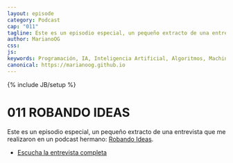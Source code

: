 ```yaml
---
layout: episode
category: Podcast
cap: "011"
tagline: Este es un episodio especial, un pequeño extracto de una entrevista que me realizaron en un podcast hermano Robando Ideas.
author: MarianoOG
css: 
js: 
keywords: Programación, IA, Inteligencia Artificial, Algoritmos, Machine Learning, Ciencia de Datos, Software, marianoog, PodcastAlgoritmos
canonical: https://marianoog.github.io
---
```

{% include JB/setup %}

# 011 ROBANDO IDEAS

Este es un episodio especial, un pequeño extracto de una entrevista que me realizaron en un podcast hermano: [Robando Ideas](https://anchor.fm/robandoideas).

* [Escucha la entrevista completa](https://anchor.fm/robandoideas/episodes/Somos-mejores-que-las-mquinas---an--Ft--Mariano-Orozco-e31iei)
